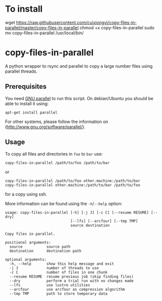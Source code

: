 # To install
wget https://raw.githubusercontent.com/cuixiongyi/copy-files-in-parallel/master/copy-files-in-parallel
chmod +x copy-files-in-parallel
sudo mv copy-files-in-parallel /usr/local/bin/


copy-files-in-parallel
======================

A python wrapper to rsync and parallel to copy a large number files using parallel threads.

Prerequisites
-------------

You need [GNU parallel](http://www.gnu.org/software/parallel/) to run this script. On debian/Ubuntu you should be able to install it using:

```
apt-get install parallel
```

For other systems, please follow the information on (http://www.gnu.org/software/parallel/).

Usage
-----

To copy all files and directories in `foo` to `bar` use:

```
copy-files-in-parallel /path/to/foo /path/to/bar
```
or

```
copy-files-in-parallel /path/to/foo other.machine:/path/to/bar
copy-files-in-parallel other.machine:/path/to/bar /path/to/foo
```

for a copy using ssh.

More information can be found using the `-h`/`--help` option:

```
usage: copy-files-in-parallel [-h] [-j J] [-c C] [--resume RESUME] [--dry]
                              [--lfs] [--arcfour] [--tmp TMP]
                              source destination

Copy files in parallel.

positional arguments:
  source           source path
  destination      destination path

optional arguments:
  -h, --help       show this help message and exit
  -j J             number of threads to use
  -c C             number of files in one chunk
  --resume RESUME  resume previous job (skip finding files)
  --dry            perform a trial run with no changes made
  --lfs            use lustre utilities
  --arcfour        use arcfour as compression algorithm
  --tmp TMP        path to store temporary data
```
